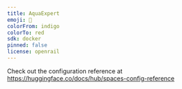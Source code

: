 ```yaml
---
title: AquaExpert
emoji: 👀
colorFrom: indigo
colorTo: red
sdk: docker
pinned: false
license: openrail
---
```


Check out the configuration reference at https://huggingface.co/docs/hub/spaces-config-reference
